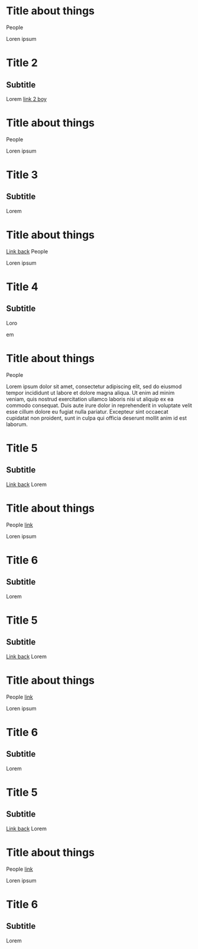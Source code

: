 # Title about things

People

Loren ipsum

# Title 2

## Subtitle


Lorem  [link 2 boy](file://./test2.md)


# Title about things

People

Loren ipsum

# Title 3

## Subtitle


Lorem 

# Title about things
[Link back](file://./tests/test.md)
People

Loren ipsum

# Title 4

## Subtitle


Loro

em 

# Title about things

People

Lorem ipsum dolor sit amet, consectetur adipiscing elit, sed do eiusmod tempor incididunt ut labore et dolore magna aliqua. Ut enim ad minim veniam, quis nostrud exercitation ullamco laboris nisi ut aliquip ex ea commodo consequat. Duis aute irure dolor in reprehenderit in voluptate velit esse cillum dolore eu fugiat nulla pariatur. Excepteur sint occaecat cupidatat non proident, sunt in culpa qui officia deserunt mollit anim id est laborum.

# Title 5

## Subtitle

[Link back](file://./tests/test.md)
Lorem 

# Title about things

People [link](file://./tests/wiki.md) 

Loren ipsum

# Title 6

## Subtitle


Lorem 
# Title 5

## Subtitle

[Link back](file://./tests/test.md)
Lorem 

# Title about things

People [link](file://./tests/wiki.md) 

Loren ipsum

# Title 6

## Subtitle


Lorem 
# Title 5

## Subtitle

[Link back](file://./tests/test.md)
Lorem 

# Title about things

People [link](file://./tests/wiki.md) 

Loren ipsum

# Title 6

## Subtitle


Lorem 

